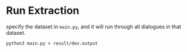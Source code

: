 # Run Extraction
specify the dataset in `main.py`, and it will run through all dialogues in that dataset.

    python3 main.py > result/dev.output

    

